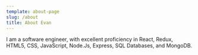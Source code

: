 ```yaml
---
template: about-page
slug: /about
title: About Evan
---
```

I am a software engineer, with excellent proficiency in React, Redux, HTML5, CSS, JavaScript, Node.Js, Express, SQL Databases, and MongoDB.